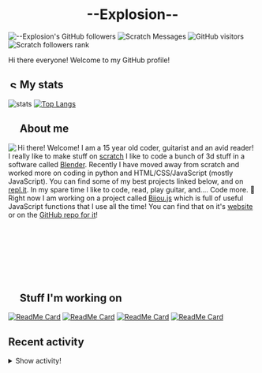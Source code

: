 # <div align="center">--Explosion--</div>

![--Explosion's GitHub followers](https://img.shields.io/github/followers/Explosion-Scratch?color=00bbbb&style=for-the-badge&logo=github&logoColor=fff) 
![Scratch Messages](https://img.shields.io/badge/dynamic/json?label=Scratch+Messages&query=count&url=https%3A%2F%2Fapi.scratch.mit.edu%2Fusers%2f--Explosion--%2Fmessages%2Fcount&color=00bbbb&style=for-the-badge&logo=scratch&logoColor=fff)
![GitHub visitors](https://visitor-badge-reloaded.herokuapp.com/badge?page_id=explosion-scratch.visitor.badge.reloaded&color=00bbbb&style=for-the-badge&logo=github)
![Scratch followers rank](https://img.shields.io/badge/dynamic/json?style=for-the-badge&cacheSeconds=1&logoColor=fff&color=00bbbb&label=Followers%20rank:%20&logo=scratch&query=statistics.ranks.followers&url=https://scratchdb.lefty.one/v2/user/info/--explosion--)

Hi there everyone! Welcome to my GitHub profile! 

##  <img src="https://static.thenounproject.com/png/5639-200.png" alt="Statistics Icons - Download Free Vector Icons | Noun Project" width="15px"/> My stats
![stats](https://github-readme-stats.vercel.app/api?username=Explosion-Scratch&include_all_commits=true&show_icons=true&theme=prussian&count_private=true&cache_seconds=1801)
[![Top Langs](https://github-readme-stats.vercel.app/api/top-langs/?username=Explosion-Scratch&theme=prussian&layout=compact)](explosion.cf)

##  <img src="http://cdn.onlinewebfonts.com/svg/img_256848.png" width="15px"> About me

<img src="https://bestanimations.com/media/explosions/933419296explosion-animation-1.gif" align="left" />

Hi there! Welcome! I am a 15 year old coder, guitarist and an avid reader! I really like to make stuff on [scratch](https://scratch.mit.edu/users/--explosion--) I like to code a bunch of 3d stuff in a software called [Blender](blender.org). Recently I have moved away from scratch and worked more on coding in python and HTML/CSS/JavaScript (mostly JavaScript). You can find some of my best projects linked below, and on [repl.it](https://repl.it/@ExplosionScratc). In my spare time I like to code, read, play guitar, and.... Code more. 🤦 Right now I am working on a project called [Bijou.js](https://bijou.js.org) which is full of useful JavaScript functions that I use all the time! You can find that on it's [website](https://bijou.js.org) or on the [GitHub repo for it](https://github.com/bijou-js/bijou.js)!
<br><br><br><br>
<br><br><br><br>
##  <img src="https://www.vhv.rs/dpng/d/433-4335411_work-work-icon-png-transparent-png.png" width="15px"/> Stuff I'm working on

[![ReadMe Card](https://github-readme-stats.vercel.app/api/pin/?height=100&username=Bijou-js&repo=Bijou.js&theme=prussian)](https://bijou.js.org)
[![ReadMe Card](https://github-readme-stats.vercel.app/api/pin/?height=100&username=Explosion-Scratch&repo=ripple&theme=prussian)](https://github.com/explosion-scratch/ripple)
[![ReadMe Card](https://github-readme-stats.vercel.app/api/pin/?height=100&username=Explosion-Scratch&repo=notes&theme=prussian)](https://notes.explosionscratc.repl.co)
[![ReadMe Card](https://github-readme-stats.vercel.app/api/pin/?height=100&username=Explosion-Scratch&repo=api&theme=prussian)](https://github.com/explosion-scratch/api)

## Recent activity

<details><summary>Show activity!</summary>
<ul>
<li><p>18 hours, 3 minutes ago – <a href="https://github.com/Bijou-js/Bijou.js/commit/98eccc3237a8fefc81f74fbb9d176f341511fe25"><code>98eccc3</code></a>– Build and compile #251 (#252) (<a href="https://github.com/Bijou-js/Bijou.js">Bijou-js/Bijou.js</a>)</p></li>
<li><p>18 hours, 3 minutes ago – Merged a <a href="https://github.com/Bijou-js/Bijou.js/pull/252">pull request</a> in <a href="https://github.com/Bijou-js/Bijou.js">Bijou-js/Bijou.js</a></p></li>
<li><p>18 hours, 3 minutes ago – <a href="https://github.com/Bijou-js/Bijou.js/commit/6223fca6247e70948598840ffbb1f883b7f85e90"><code>6223fca</code></a>– Fix debounce docs (#251) (<a href="https://github.com/Bijou-js/Bijou.js">Bijou-js/Bijou.js</a>)</p></li>
<li><p>18 hours, 3 minutes ago – Merged a <a href="https://github.com/Bijou-js/Bijou.js/pull/251">pull request</a> in <a href="https://github.com/Bijou-js/Bijou.js">Bijou-js/Bijou.js</a></p></li>
<li><p>22 hours, 17 minutes ago – opened a <a href="https://github.com/Bijou-js/Bijou.js/pull/251">pull request</a> in <a href="https://github.com/Bijou-js/Bijou.js">Bijou-js/Bijou.js</a></p></li>
<li><p>22 hours, 19 minutes ago – <a href="https://github.com/Bijou-js/Bijou.js/commit/39762912b84e0362cf8072cd9439bfb135c5b72f"><code>3976291</code></a>– 12 second merge (<a href="https://github.com/Bijou-js/Bijou.js">Bijou-js/Bijou.js</a>)</p></li>
<li><p>22 hours, 19 minutes ago – Merged a <a href="https://github.com/Bijou-js/Bijou.js/pull/250">pull request</a> in <a href="https://github.com/Bijou-js/Bijou.js">Bijou-js/Bijou.js</a></p></li>
<li><p>22 hours, 21 minutes ago – <a href="https://github.com/Bijou-js/Bijou.js/commit/e8ccf747a4e52304eb6963e66c08957ebc0b3611"><code>e8ccf74</code></a>– Fix a bunch of docs stuff :tada: :smile: (<a href="https://github.com/Bijou-js/Bijou.js">Bijou-js/Bijou.js</a>)</p></li>
<li><p>22 hours, 57 minutes ago – <a href="https://github.com/Bijou-js/Bijou.js/commit/9fec6ab5a1d016dd75ab7c309536ed814eff447c"><code>9fec6ab</code></a>– Build and compile https:\/\/github.com\/Bijou-js\/Bijou.js\/tree\/main (#249) (<a href="https://github.com/Bijou-js/Bijou.js">Bijou-js/Bijou.js</a>)</p></li>
<li><p>22 hours, 57 minutes ago – Merged a <a href="https://github.com/Bijou-js/Bijou.js/pull/249">pull request</a> in <a href="https://github.com/Bijou-js/Bijou.js">Bijou-js/Bijou.js</a></p></li>
<li><p>23 hours, 3 minutes ago – <a href="https://github.com/Bijou-js/Bijou.js/commit/e27acef8e9a30831499420adca4a2e46f29ab4a3"><code>e27acef</code></a>– Merge #244 (<a href="https://github.com/Bijou-js/Bijou.js">Bijou-js/Bijou.js</a>)</p></li>
<li><p>23 hours, 3 minutes ago – Merged a <a href="https://github.com/Bijou-js/Bijou.js/pull/244">pull request</a> in <a href="https://github.com/Bijou-js/Bijou.js">Bijou-js/Bijou.js</a></p></li>
<li><p>23 hours, 3 minutes ago – <a href="https://github.com/Bijou-js/Bijou.js/commit/cba107e307382600e5d07a38844767587344b8da"><code>cba107e</code></a>– Merge #245 (<a href="https://github.com/Bijou-js/Bijou.js">Bijou-js/Bijou.js</a>)</p></li>
<li><p>23 hours, 3 minutes ago – Merged a <a href="https://github.com/Bijou-js/Bijou.js/pull/245">pull request</a> in <a href="https://github.com/Bijou-js/Bijou.js">Bijou-js/Bijou.js</a></p></li>
<li><p>23 hours, 4 minutes ago – <a href="https://github.com/Bijou-js/Bijou.js/commit/5570b2cb45a0bad1d3b10309e5078f97c99fa5dd"><code>5570b2c</code></a>– [Release] (#246) (<a href="https://github.com/Bijou-js/Bijou.js">Bijou-js/Bijou.js</a>)</p></li>
<li><p>23 hours, 4 minutes ago – Merged a <a href="https://github.com/Bijou-js/Bijou.js/pull/246">pull request</a> in <a href="https://github.com/Bijou-js/Bijou.js">Bijou-js/Bijou.js</a></p></li>
<li><p>23 hours, 4 minutes ago – <a href="https://github.com/Bijou-js/Bijou.js/commit/1facf7db3b577cf83e5fd283918b0fea6b7fdcd5"><code>1facf7d</code></a>– Build #247 (<a href="https://github.com/Bijou-js/Bijou.js">Bijou-js/Bijou.js</a>)</p></li>
<li><p>23 hours, 4 minutes ago – Merged a <a href="https://github.com/Bijou-js/Bijou.js/pull/248">pull request</a> in <a href="https://github.com/Bijou-js/Bijou.js">Bijou-js/Bijou.js</a></p></li>
<li><p>23 hours, 5 minutes ago – Merged a <a href="https://github.com/Bijou-js/Bijou.js/pull/247">pull request</a> in <a href="https://github.com/Bijou-js/Bijou.js">Bijou-js/Bijou.js</a></p></li>
<li><p>23 hours, 5 minutes ago – <a href="https://github.com/Bijou-js/Bijou.js/commit/5cd52bc135e698294f58c08ed6da3e70bcf73262"><code>5cd52bc</code></a>– Add typescript (<a href="https://github.com/Bijou-js/Bijou.js">Bijou-js/Bijou.js</a>)</p></li>
</ul>
</details>
